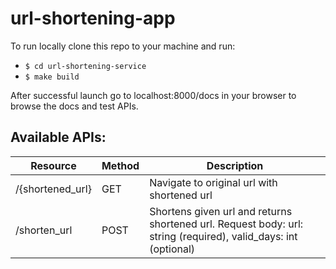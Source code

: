 # url-shortening-app
To run locally clone this repo to your machine and run:
- `$ cd url-shortening-service`
- `$ make build`

After successful launch go to localhost:8000/docs in your browser to browse
the docs and test APIs.

## Available APIs:

| Resource         | Method | Description                                                                                                      |
|------------------|--------|------------------------------------------------------------------------------------------------------------------|
| /{shortened_url} | GET    | Navigate to original url with shortened url                                                                      |
| /shorten_url     | POST   | Shortens given url and returns shortened url. Request body: url: string (required), valid_days: int (optional)   | 

